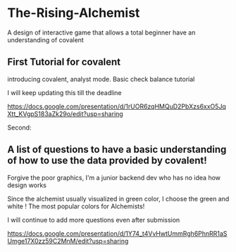 # The-Rising-Alchemist
A design of interactive game that allows a total beginner have an understanding of covalent



<h2> First Tutorial for covalent</h2>
introducing covalent, analyst mode. Basic check balance tutorial

I will keep updating this till the deadline

https://docs.google.com/presentation/d/1rUOR6zqHMQuD2PbXzs6xxO5JqXtt_KVgpS183aZk29o/edit?usp=sharing


Second:

<h2> A list of questions to have a basic understanding of how to use the data provided by covalent!</h2>

Forgive the poor graphics, I'm a junior backend dev who has no idea how design works

Since the alchemist usually visualized in green color, I choose the green and white ! The most popular colors for Alchemists!

I will continue to add more questions even after submission

https://docs.google.com/presentation/d/1Y74_t4VvHwtUmmRgh6PhnRR1aSUmge17X0zz59C2MnM/edit?usp=sharing
